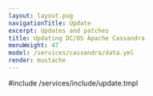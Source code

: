 ```yaml
---
layout: layout.pug
navigationTitle: Update
excerpt: Updates and patches
title: Updating DC/OS Apache Cassandra
menuWeight: 47
model: /services/cassandra/data.yml
render: mustache
---
```


#include /services/include/update.tmpl
